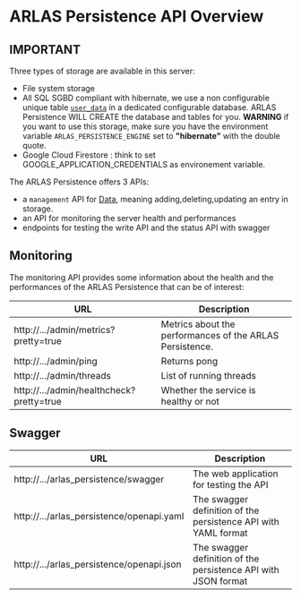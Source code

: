 # ARLAS Persistence API Overview

## IMPORTANT
 
Three types of storage are available in this server:
  - File system storage
  - All SQL SGBD compliant with hibernate, we use a non configurable unique table [`user_data`](../docker/docker-files/pgCreateTable.sql) in a dedicated configurable database.
  ARLAS Persistence WILL  CREATE the database and tables for you. 
  **WARNING** if you want to use this storage, make sure you have the environment variable ``ARLAS_PERSISTENCE_ENGINE`` set to **"hibernate"** with the double quote.
  - Google Cloud Firestore : think to set GOOGLE_APPLICATION_CREDENTIALS as environement variable.
 

The ARLAS Persistence offers 3 APIs:

- a `management` API for [Data](arlas-api-persistence.md), meaning adding,deleting,updating an entry in storage.
- an API for monitoring the server health and performances
- endpoints for testing the write API and the status API with swagger

## Monitoring

The monitoring API provides some information about the health and the performances of the ARLAS Persistence that can be of interest:

| URL | Description |
| --- | --- |
| http://.../admin/metrics?pretty=true  |  Metrics about the performances of the ARLAS Persistence.|
| http://.../admin/ping | Returns pong  |
| http://.../admin/threads | List of running threads |
| http://.../admin/healthcheck?pretty=true  |  Whether the service is healthy or not |


## Swagger

| URL                                       | Description                                                    |
|-------------------------------------------|----------------------------------------------------------------|
| http://.../arlas_persistence/swagger      | The web application for testing the API                        |
| http://.../arlas_persistence/openapi.yaml | The swagger definition of the persistence API with YAML format |
| http://.../arlas_persistence/openapi.json | The swagger definition of the persistence API with JSON format |

